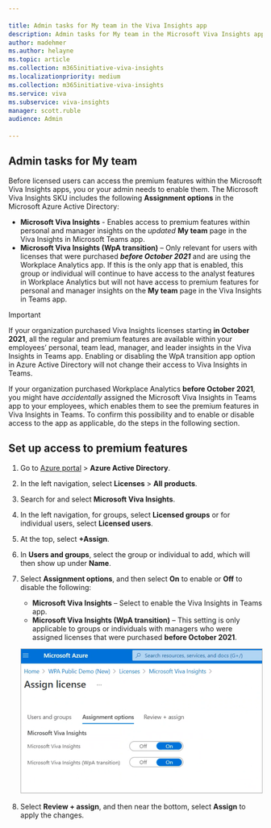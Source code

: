 ```yaml
---

title: Admin tasks for My team in the Viva Insights app
description: Admin tasks for My team in the Microsoft Viva Insights app
author: madehmer
ms.author: helayne
ms.topic: article
ms.collection: m365initiative-viva-insights
ms.localizationpriority: medium 
ms.collection: m365initiative-viva-insights
ms.service: viva
ms.subservice: viva-insights
manager: scott.ruble
audience: Admin

---
```


## Admin tasks for My team

Before licensed users can access the premium features within the Microsoft Viva Insights apps, you or your admin needs to enable them. The Microsoft Viva Insights SKU includes the following **Assignment options** in the Microsoft Azure Active Directory:

* **Microsoft Viva Insights** - Enables access to premium features within personal and manager insights on the *updated* **My team** page in the Viva Insights in Microsoft Teams app.
* **Microsoft Viva Insights (WpA transition)** – Only relevant for users with licenses that were purchased **_before October 2021_** and are using the Workplace Analytics app. If this is the only app that is enabled, this group or individual will continue to have access to the analyst features in Workplace Analytics but will not have access to premium features for personal and manager insights on the **My team** page in the Viva Insights in Teams app.

>[!Important]
>If your organization purchased Viva Insights licenses starting **in October 2021**, all the regular and premium features are available within your employees’ personal, team lead, manager, and leader insights in the Viva Insights in Teams app. Enabling or disabling the WpA transition app option in Azure Active Directory will not change their access to Viva Insights in Teams.

If your organization purchased Workplace Analytics **before October 2021**, you might have *accidentally* assigned the Microsoft Viva Insights in Teams app to your employees, which enables them to see the premium features in Viva Insights in Teams. To confirm this possibility and to enable or disable access to the app as applicable, do the steps in the following section.

## Set up access to premium features

1. Go to [Azure portal](https://portal.azure.com/) > **Azure Active Directory**.
2. In the left navigation, select **Licenses** > **All products**.
3. Search for and select **Microsoft Viva Insights**.
4. In the left navigation, for groups, select **Licensed groups** or for individual users, select **Licensed users**.
5. At the top, select **+Assign**.
6. In **Users and groups**, select the group or individual to add, which will then show up under **Name**.
7. Select **Assignment options**, and then select **On** to enable or **Off** to disable the following:

   * **Microsoft Viva Insights** – Select to enable the Viva Insights in Teams app.
   * **Microsoft Viva Insights (WpA transition)** – This setting is only applicable to groups or individuals with managers who were assigned licenses that were purchased **before October 2021**.

    ![Azure AD license app options for Viva Insights](../images/wpa/setup/wpa-transition-app-option.png)

8. Select **Review + assign**, and then near the bottom, select **Assign** to apply the changes.
